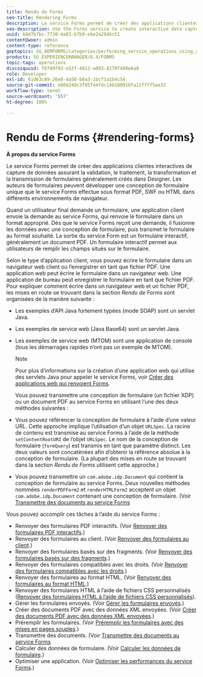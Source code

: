 ```yaml
---
title: Rendu de Forms
seo-title: Rendering Forms
description: Le service Forms permet de créer des applications clientes interactives de capture de données assurant la validation, le traitement, la transformation et la transmission de formulaires généralement créés dans Designer. Les auteurs de formulaires peuvent développer une conception de formulaire unique que le service Forms effectue sous format PDF, SWF ou HTML dans différents environnements de navigateur.
seo-description: Use the Forms service to create interactive data capture client applications that validate, process, transform, and deliver forms typically created in Designer. Form authors can develop a single form design that the Forms service renders in PDF, SWF, or HTML in various browser environments.
uuid: 68d7b7bc-7730-4a83-b7b9-ebe2a29d6c51
contentOwner: admin
content-type: reference
geptopics: SG_AEMFORMS/categories/performing_service_operations_using_apis
products: SG_EXPERIENCEMANAGER/6.4/FORMS
topic-tags: operations
discoiquuid: f8749793-e53f-4812-a093-8278f480e6a8
role: Developer
exl-id: 61d63c89-26e8-4a50-b6a3-1bcf1a1b4c54
source-git-commit: e608249c3f95f44fdc14b100910fa11ffff5ee32
workflow-type: tm+mt
source-wordcount: '557'
ht-degree: 100%

---
```


# Rendu de Forms {#rendering-forms}

**À propos du service Forms**

Le service Forms permet de créer des applications clientes interactives de capture de données assurant la validation, le traitement, la transformation et la transmission de formulaires généralement créés dans Designer. Les auteurs de formulaires peuvent développer une conception de formulaire unique que le service Forms effectue sous format PDF, SWF ou HTML dans différents environnements de navigateur.

Quand un utilisateur final demande un formulaire, une application client envoie la demande au service Forms, qui renvoie le formulaire dans un format approprié. Dès que le service Forms reçoit une demande, il fusionne les données avec une conception de formulaire, puis transmet le formulaire au format souhaité. La sortie du service Form est un formulaire interactif, généralement un document PDF. Un formulaire interactif permet aux utilisateurs de remplir les champs situés sur le formulaire.

Selon le type d’application client, vous pouvez écrire le formulaire dans un navigateur web client ou l’enregistrer en tant que fichier PDF. Une application web peut écrire le formulaire dans un navigateur web. Une application de bureau peut enregistrer le formulaire en tant que fichier PDF. Pour expliquer comment écrire dans un navigateur web et un fichier PDF, les mises en route se trouvant dans la section *Rendu de Forms* sont organisées de la manière suivante :

* Les exemples d’API Java fortement typées (mode SOAP) sont un servlet Java.
* Les exemples de service web (Java Base64) sont un servlet Java.
* Les exemples de service web (MTOM) sont une application de console (tous les démarrages rapides n’ont pas un exemple de MTOM).

   >[!NOTE]
   >
   >Pour plus d’informations sur la création d’une application web qui utilise des servlets Java pour appeler le service Forms, voir [Créer des applications web qui renvoient Forms](/help/forms/developing/creating-web-applications-renders-forms.md).

   Vous pouvez transmettre une conception de formulaire (un fichier XDP) ou un document PDF au service Forms en utilisant l’une des deux méthodes suivantes :

* Vous pouvez référencer la conception de formulaire à l’aide d’une valeur URL. Cette approche implique l’utilisation d’un objet `URLSpec`. La racine de contenu est transmise au service Forms à l’aide de la méthode `setContentRootURI` de l’objet `URLSpec`. Le nom de la conception de formulaire (`formQuery`) est transmis en tant que paramètre distinct. Les deux valeurs sont concaténées afin d’obtenir la référence absolue à la conception de formulaire. (La plupart des mises en route se trouvant dans la section *Rendu de Forms* utilisent cette approche.)
* Vous pouvez transmettre un `com.adobe.idp.Document` qui contient la conception de formulaire au service Forms. Deux nouvelles méthodes nommées `renderPDFForm2` et `renderHTMLForm2` acceptent un objet `com.adobe.idp.Document` contenant une conception de formulaire. (Voir [Transmettre des documents au service Forms](/help/forms/developing/passing-documents-forms-service.md)

Vous pouvez accomplir ces tâches à l’aide du service Forms :

* Renvoyer des formulaires PDF interactifs. (Voir [Renvoyer des formulaires PDF interactifs](/help/forms/developing/rendering-interactive-pdf-forms.md).)
* Renvoyer des formulaires au client. (Voir [Renvoyer des formulaires au client](/help/forms/developing/rendering-forms-client.md).)
* Renvoyer des formulaires basés sur des fragments. (Voir [Renvoyer des formulaires basés sur des fragments](/help/forms/developing/rendering-forms-based-fragments.md).)
* Renvoyer des formulaires compatibles avec les droits. (Voir [Renvoyer des formulaires compatibles avec les droits](/help/forms/developing/rendering-rights-enabled-forms.md).)
* Renvoyer des formulaires au format HTML. (Voir [Renvoyer des formulaires au format HTML](/help/forms/developing/rendering-forms-html.md).)
* Renvoyer des formulaires HTML à l’aide de fichiers CSS personnalisés ([Renvoyer des formulaires HTML à l’aide de fichiers CSS personnalisés](/help/forms/developing/rendering-html-forms-using-custom.md)).
* Gérer les formulaires envoyés. (Voir [Gérer les formulaires envoyés](/help/forms/developing/handling-submitted-forms.md).)
* Créer des documents PDF avec des données XML envoyées. (Voir [Créer des documents PDF avec des données XML envoyées](/help/forms/developing/creating-pdf-documents-submitted-xml.md).)
* Préremplir les formulaires. (Voir [Préremplir les formulaires avec des mises en pages souples](/help/forms/developing/prepopulating-forms-flowable-layouts.md).)
* Transmettre des documents. (Voir [Transmettre des documents au service Forms](/help/forms/developing/passing-documents-forms-service.md)
* Calculer des données de formulaire. (Voir [Calculer les données de formulaire](/help/forms/developing/calculating-form-data.md).)
* Optimiser une application. (Voir [Optimiser les performances du service Forms](/help/forms/developing/optimizing-performance-forms-service.md).)

